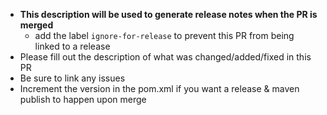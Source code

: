 - **This description will be used to generate release notes when the PR is merged**
    - add the label `ignore-for-release` to prevent this PR from being linked to a release
- Please fill out the description of what was changed/added/fixed in this PR
- Be sure to link any issues
- Increment the version in the pom.xml if you want a release & maven publish to happen upon merge